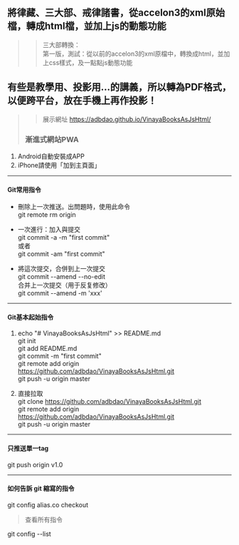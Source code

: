 ## 將律藏、三大部、戒律諸書，從accelon3的xml原始檔，轉成html檔，並加上js的動態功能  
>> 三大部轉換：  
第一版，測試：從以前的accelon3的xml原檔中，轉換成html，並加上css樣式，及一點點js動態功能  
## 有些是教學用、投影用…的講義，所以轉為PDF格式，以便跨平台，放在手機上再作投影！  
  
>> 展示網址 https://adbdao.github.io/VinayaBooksAsJsHtml/  
>###  漸進式網站PWA  
  1. Android自動安裝成APP  
  2. iPhone請使用「加到主頁面」  
  
---  
#### Git常用指令  
* 刪除上一次推送。出問題時，使用此命令  
git remote rm origin  
  
* 一次進行：加入與提交  
git commit -a -m "first commit"  
或者  
git commit -am "first commit"  
  
* 將這次提交，合併到上一次提交  
git commit --amend --no-edit  
合并上一次提交（用于反复修改）  
git commit --amend -m 'xxx'  
  
---  
#### Git基本起始指令  
1. echo "# VinayaBooksAsJsHtml" >> README.md  
git init  
git add README.md  
git commit -m "first commit"  
git remote add origin https://github.com/adbdao/VinayaBooksAsJsHtml.git  
git push -u origin master  
  
2. 直接拉取  
git clone https://github.com/adbdao/VinayaBooksAsJsHtml.git  
git remote add origin https://github.com/adbdao/VinayaBooksAsJsHtml.git  
git push -u origin master  
  
---  
#### 只推送單一tag  
git push origin v1.0
  
---  
#### 如何告訴 git 縮寫的指令  
git config alias.co checkout  
> 查看所有指令  

git config --list  